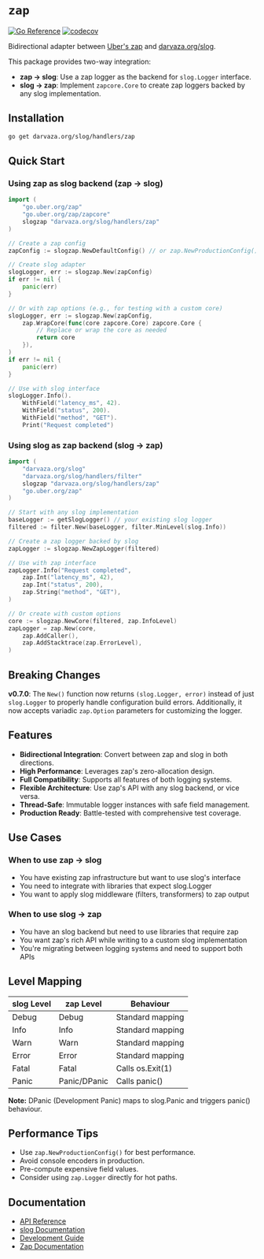# `zap`

[![Go Reference][godoc-badge]][godoc]
[![codecov][codecov-badge]][codecov]

[godoc]: https://pkg.go.dev/darvaza.org/slog/handlers/zap
[godoc-badge]: https://pkg.go.dev/badge/darvaza.org/slog/handlers/zap.svg
[codecov]: https://codecov.io/gh/darvaza-proxy/slog
[codecov-badge]: https://codecov.io/github/darvaza-proxy/slog/graph/badge.svg?flag=zap

Bidirectional adapter between
[Uber's zap][zap-github] and
[darvaza.org/slog][slog-github].

This package provides two-way integration:

- **zap → slog**: Use a zap logger as the backend for `slog.Logger`
  interface.
- **slog → zap**: Implement `zapcore.Core` to create zap loggers backed by
  any slog implementation.

## Installation

```bash
go get darvaza.org/slog/handlers/zap
```

## Quick Start

### Using zap as slog backend (zap → slog)

```go
import (
    "go.uber.org/zap"
    "go.uber.org/zap/zapcore"
    slogzap "darvaza.org/slog/handlers/zap"
)

// Create a zap config
zapConfig := slogzap.NewDefaultConfig() // or zap.NewProductionConfig()

// Create slog adapter
slogLogger, err := slogzap.New(zapConfig)
if err != nil {
    panic(err)
}

// Or with zap options (e.g., for testing with a custom core)
slogLogger, err := slogzap.New(zapConfig,
    zap.WrapCore(func(core zapcore.Core) zapcore.Core {
        // Replace or wrap the core as needed
        return core
    }),
)
if err != nil {
    panic(err)
}

// Use with slog interface
slogLogger.Info().
    WithField("latency_ms", 42).
    WithField("status", 200).
    WithField("method", "GET").
    Print("Request completed")
```

### Using slog as zap backend (slog → zap)

```go
import (
    "darvaza.org/slog"
    "darvaza.org/slog/handlers/filter"
    slogzap "darvaza.org/slog/handlers/zap"
    "go.uber.org/zap"
)

// Start with any slog implementation
baseLogger := getSlogLogger() // your existing slog logger
filtered := filter.New(baseLogger, filter.MinLevel(slog.Info))

// Create a zap logger backed by slog
zapLogger := slogzap.NewZapLogger(filtered)

// Use with zap interface
zapLogger.Info("Request completed",
    zap.Int("latency_ms", 42),
    zap.Int("status", 200),
    zap.String("method", "GET"),
)

// Or create with custom options
core := slogzap.NewCore(filtered, zap.InfoLevel)
zapLogger = zap.New(core,
    zap.AddCaller(),
    zap.AddStacktrace(zap.ErrorLevel),
)
```

## Breaking Changes

**v0.7.0**: The `New()` function now returns `(slog.Logger, error)` instead of
just `slog.Logger` to properly handle configuration build errors. Additionally,
it now accepts variadic `zap.Option` parameters for customizing the logger.

## Features

- **Bidirectional Integration**: Convert between zap and slog in both
  directions.
- **High Performance**: Leverages zap's zero-allocation design.
- **Full Compatibility**: Supports all features of both logging systems.
- **Flexible Architecture**: Use zap's API with any slog backend, or vice
  versa.
- **Thread-Safe**: Immutable logger instances with safe field management.
- **Production Ready**: Battle-tested with comprehensive test coverage.

## Use Cases

### When to use zap → slog

- You have existing zap infrastructure but want to use slog's interface
- You need to integrate with libraries that expect slog.Logger
- You want to apply slog middleware (filters, transformers) to zap output

### When to use slog → zap

- You have an slog backend but need to use libraries that require zap
- You want zap's rich API while writing to a custom slog implementation
- You're migrating between logging systems and need to support both APIs

## Level Mapping

| slog Level | zap Level    | Behaviour |
|------------|--------------|-----------|
| Debug      | Debug        | Standard mapping |
| Info       | Info         | Standard mapping |
| Warn       | Warn         | Standard mapping |
| Error      | Error        | Standard mapping |
| Fatal      | Fatal        | Calls os.Exit(1) |
| Panic      | Panic/DPanic | Calls panic() |

**Note:** DPanic (Development Panic) maps to slog.Panic and triggers panic()
behaviour.

## Performance Tips

- Use `zap.NewProductionConfig()` for best performance.
- Avoid console encoders in production.
- Pre-compute expensive field values.
- Consider using `zap.Logger` directly for hot paths.

## Documentation

- [API Reference][godoc]
- [slog Documentation][slog-github]
- [Development Guide](AGENT.md)
- [Zap Documentation][zap-docs]

[zap-github]: https://github.com/uber-go/zap
[slog-github]: https://github.com/darvaza-proxy/slog
[zap-docs]: https://pkg.go.dev/go.uber.org/zap
